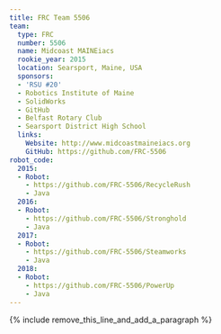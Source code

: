 ```yaml
---
title: FRC Team 5506
team:
  type: FRC
  number: 5506
  name: Midcoast MAINEiacs
  rookie_year: 2015
  location: Searsport, Maine, USA
  sponsors:
  - 'RSU #20'
  - Robotics Institute of Maine
  - SolidWorks
  - GitHub
  - Belfast Rotary Club
  - Searsport District High School
  links:
    Website: http://www.midcoastmaineiacs.org
    GitHub: https://github.com/FRC-5506
robot_code:
  2015:
  - Robot:
    - https://github.com/FRC-5506/RecycleRush
    - Java
  2016:
  - Robot:
    - https://github.com/FRC-5506/Stronghold
    - Java
  2017:
  - Robot:
    - https://github.com/FRC-5506/Steamworks
    - Java
  2018:
  - Robot:
    - https://github.com/FRC-5506/PowerUp
    - Java
---
```


{% include remove_this_line_and_add_a_paragraph %}